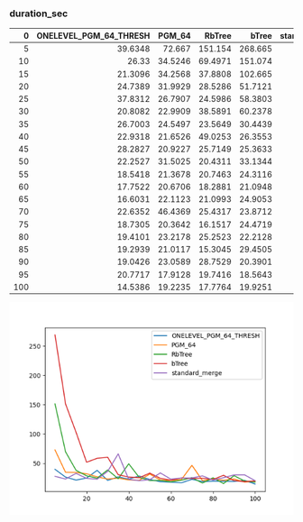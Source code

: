 ### duration_sec

|   0 |   ONELEVEL_PGM_64_THRESH |   PGM_64 |   RbTree |    bTree |   standard_merge |
|----:|-------------------------:|---------:|---------:|---------:|-----------------:|
|   5 |                  39.6348 |  72.667  | 151.154  | 268.665  |          27.6574 |
|  10 |                  26.33   |  34.5246 |  69.4971 | 151.074  |          23.1047 |
|  15 |                  21.3096 |  34.2568 |  37.8808 | 102.665  |          32.6385 |
|  20 |                  24.7389 |  31.9929 |  28.5286 |  51.7121 |          24.2129 |
|  25 |                  37.8312 |  26.7907 |  24.5986 |  58.3803 |          22.7349 |
|  30 |                  20.8082 |  22.9909 |  38.5891 |  60.2378 |          36.1157 |
|  35 |                  26.7003 |  24.5497 |  23.5649 |  30.4439 |          65.9057 |
|  40 |                  22.9318 |  21.6526 |  49.0253 |  26.3553 |          22.6355 |
|  45 |                  28.2827 |  20.9227 |  25.7149 |  25.3633 |          20.2515 |
|  50 |                  22.2527 |  31.5025 |  20.4311 |  33.1344 |          22.0121 |
|  55 |                  18.5418 |  21.3678 |  20.7463 |  24.3116 |          33.4543 |
|  60 |                  17.7522 |  20.6706 |  18.2881 |  21.0948 |          22.8223 |
|  65 |                  16.6031 |  22.1123 |  21.0993 |  24.9053 |          24.923  |
|  70 |                  22.6352 |  46.4369 |  25.4317 |  23.8712 |          24.8415 |
|  75 |                  18.7305 |  20.3642 |  16.1517 |  24.4719 |          28.4526 |
|  80 |                  19.4101 |  23.2178 |  25.2523 |  22.2128 |          21.2976 |
|  85 |                  19.2939 |  21.0117 |  15.3045 |  29.4505 |          25.4082 |
|  90 |                  19.0426 |  23.0589 |  28.7529 |  20.3901 |          30.0478 |
|  95 |                  20.7717 |  17.9128 |  19.7416 |  18.5643 |          30.1746 |
| 100 |                  14.5386 |  19.2235 |  17.7764 |  19.9251 |          20.2076 |

![duration_sec.png](duration_sec.png)

